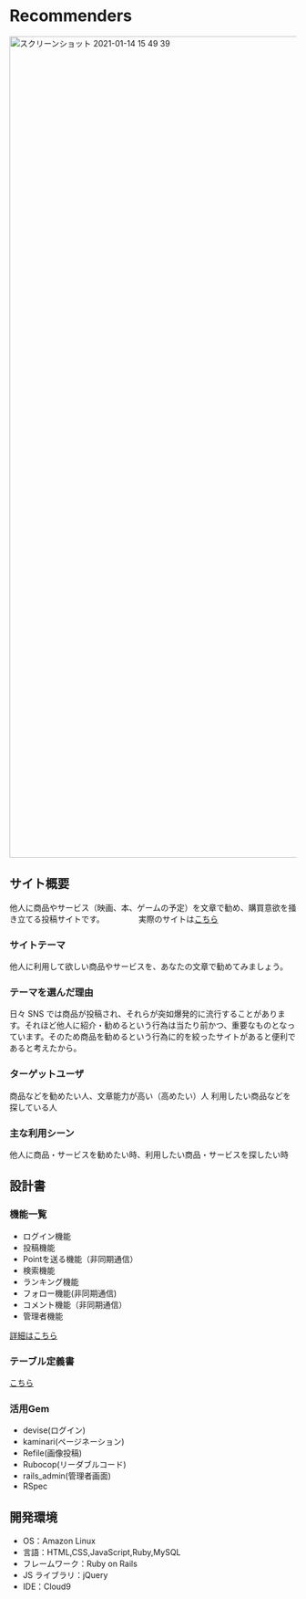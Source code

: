 # Recommenders
<img width="1440" alt="スクリーンショット 2021-01-14 15 49 39" src="https://user-images.githubusercontent.com/71477635/104554873-39c5d080-5680-11eb-9f52-e48f85220763.png">

## サイト概要

他人に商品やサービス（映画、本、ゲームの予定）を文章で勧め、購買意欲を掻き立てる投稿サイトです。
　　　　実際のサイトは[こちら](http://recommenders.work/)

### サイトテーマ

他人に利用して欲しい商品やサービスを、あなたの文章で勧めてみましょう。

### テーマを選んだ理由

日々 SNS では商品が投稿され、それらが突如爆発的に流行することがあります。それほど他人に紹介・勧めるという行為は当たり前かつ、重要なものとなっています。そのため商品を勧めるという行為に的を絞ったサイトがあると便利であると考えたから。

### ターゲットユーザ

商品などを勧めたい人、文章能力が高い（高めたい）人
利用したい商品などを探している人

### 主な利用シーン

他人に商品・サービスを勧めたい時、利用したい商品・サービスを探したい時

## 設計書

### 機能一覧
- ログイン機能
- 投稿機能
- Pointを送る機能（非同期通信）
- 検索機能
- ランキング機能
- フォロー機能(非同期通信)
- コメント機能（非同期通信）
- 管理者機能

[詳細はこちら](https://docs.google.com/spreadsheets/d/1sZzLGhnEiemAdreQm3jvoI2HdzLPse9RwPZpQTdk3yE/edit#gid=0)

### テーブル定義書
[こちら](https://docs.google.com/spreadsheets/d/1aZxnny2IL_IB0DQs1TfwVMEqY70_l2KUCsCCM9jRcEQ/edit?usp=sharing)

### 活用Gem
- devise(ログイン)
- kaminari(ページネーション)
- Refile(画像投稿)
- Rubocop(リーダブルコード)
- rails_admin(管理者画面)
- RSpec


## 開発環境

- OS：Amazon Linux
- 言語：HTML,CSS,JavaScript,Ruby,MySQL
- フレームワーク：Ruby on Rails
- JS ライブラリ：jQuery
- IDE：Cloud9

